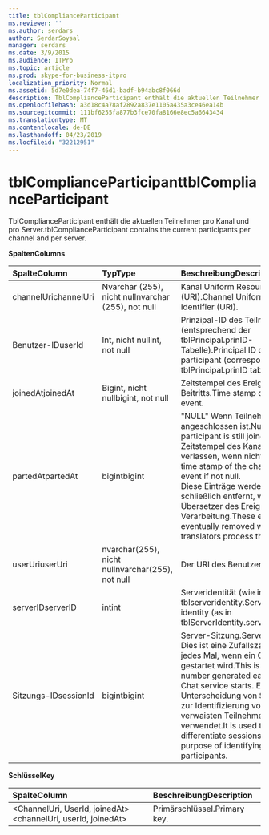 ```yaml
---
title: tblComplianceParticipant
ms.reviewer: ''
ms.author: serdars
author: SerdarSoysal
manager: serdars
ms.date: 3/9/2015
ms.audience: ITPro
ms.topic: article
ms.prod: skype-for-business-itpro
localization_priority: Normal
ms.assetid: 5d7e0dea-74f7-46d1-badf-b94abc8f066d
description: TblComplianceParticipant enthält die aktuellen Teilnehmer pro Kanal und pro Server.
ms.openlocfilehash: a3d18c4a78af2892a837e1105a435a3ce46ea14b
ms.sourcegitcommit: 111bf6255fa877b3fce70fa8166e8ec5a6643434
ms.translationtype: MT
ms.contentlocale: de-DE
ms.lasthandoff: 04/23/2019
ms.locfileid: "32212951"
---
```

# <a name="tblcomplianceparticipant"></a><span data-ttu-id="2bf81-103">tblComplianceParticipant</span><span class="sxs-lookup"><span data-stu-id="2bf81-103">tblComplianceParticipant</span></span>
 
<span data-ttu-id="2bf81-104">TblComplianceParticipant enthält die aktuellen Teilnehmer pro Kanal und pro Server.</span><span class="sxs-lookup"><span data-stu-id="2bf81-104">tblComplianceParticipant contains the current participants per channel and per server.</span></span>
  
<span data-ttu-id="2bf81-105">**Spalten**</span><span class="sxs-lookup"><span data-stu-id="2bf81-105">**Columns**</span></span>

|<span data-ttu-id="2bf81-106">**Spalte**</span><span class="sxs-lookup"><span data-stu-id="2bf81-106">**Column**</span></span>|<span data-ttu-id="2bf81-107">**Typ**</span><span class="sxs-lookup"><span data-stu-id="2bf81-107">**Type**</span></span>|<span data-ttu-id="2bf81-108">**Beschreibung**</span><span class="sxs-lookup"><span data-stu-id="2bf81-108">**Description**</span></span>|
|:-----|:-----|:-----|
|<span data-ttu-id="2bf81-109">channelUri</span><span class="sxs-lookup"><span data-stu-id="2bf81-109">channelUri</span></span>  <br/> |<span data-ttu-id="2bf81-110">Nvarchar (255), nicht null</span><span class="sxs-lookup"><span data-stu-id="2bf81-110">nvarchar (255), not null</span></span>  <br/> |<span data-ttu-id="2bf81-111">Kanal Uniform Resource Identifier (URI).</span><span class="sxs-lookup"><span data-stu-id="2bf81-111">Channel Uniform Resource Identifier (URI).</span></span>  <br/> |
|<span data-ttu-id="2bf81-112">Benutzer-ID</span><span class="sxs-lookup"><span data-stu-id="2bf81-112">userId</span></span>  <br/> |<span data-ttu-id="2bf81-113">Int, nicht null</span><span class="sxs-lookup"><span data-stu-id="2bf81-113">int, not null</span></span>  <br/> |<span data-ttu-id="2bf81-114">Prinzipal-ID des Teilnehmers (entsprechend der tblPrincipal.prinID-Tabelle).</span><span class="sxs-lookup"><span data-stu-id="2bf81-114">Principal ID of the participant (corresponding to tblPrincipal.prinID table).</span></span>  <br/> |
|<span data-ttu-id="2bf81-115">joinedAt</span><span class="sxs-lookup"><span data-stu-id="2bf81-115">joinedAt</span></span>  <br/> |<span data-ttu-id="2bf81-116">Bigint, nicht null</span><span class="sxs-lookup"><span data-stu-id="2bf81-116">bigint, not null</span></span>  <br/> |<span data-ttu-id="2bf81-117">Zeitstempel des Ereignisses des Beitritts.</span><span class="sxs-lookup"><span data-stu-id="2bf81-117">Time stamp of the joining event.</span></span>  <br/> |
|<span data-ttu-id="2bf81-118">partedAt</span><span class="sxs-lookup"><span data-stu-id="2bf81-118">partedAt</span></span>  <br/> |<span data-ttu-id="2bf81-119">bigint</span><span class="sxs-lookup"><span data-stu-id="2bf81-119">bigint</span></span>  <br/> |<span data-ttu-id="2bf81-120">"NULL" Wenn Teilnehmer noch angeschlossen ist.</span><span class="sxs-lookup"><span data-stu-id="2bf81-120">Null if participant is still joined.</span></span> <span data-ttu-id="2bf81-121">Der Zeitstempel des Kanals Ereignis verlassen, wenn nicht null.</span><span class="sxs-lookup"><span data-stu-id="2bf81-121">The time stamp of the channel leaving event if not null.</span></span>  <br/> <span data-ttu-id="2bf81-122">Diese Einträge werden schließlich entfernt, wenn alle Übersetzer des Ereignisses Verarbeitung.</span><span class="sxs-lookup"><span data-stu-id="2bf81-122">These entries are eventually removed when all translators process the event.</span></span>  <br/> |
|<span data-ttu-id="2bf81-123">userUri</span><span class="sxs-lookup"><span data-stu-id="2bf81-123">userUri</span></span>  <br/> |<span data-ttu-id="2bf81-124">nvarchar(255), nicht null</span><span class="sxs-lookup"><span data-stu-id="2bf81-124">nvarchar(255), not null</span></span>  <br/> |<span data-ttu-id="2bf81-125">Der URI des Benutzers.</span><span class="sxs-lookup"><span data-stu-id="2bf81-125">User URI.</span></span>  <br/> |
|<span data-ttu-id="2bf81-126">serverID</span><span class="sxs-lookup"><span data-stu-id="2bf81-126">serverID</span></span>  <br/> |<span data-ttu-id="2bf81-127">int</span><span class="sxs-lookup"><span data-stu-id="2bf81-127">int</span></span>  <br/> |<span data-ttu-id="2bf81-128">Serveridentität (wie in tblserveridentity.ServerID).</span><span class="sxs-lookup"><span data-stu-id="2bf81-128">Server identity (as in tblServerIdentity.serverID table).</span></span>  <br/> |
|<span data-ttu-id="2bf81-129">Sitzungs-ID</span><span class="sxs-lookup"><span data-stu-id="2bf81-129">sessionId</span></span>  <br/> |<span data-ttu-id="2bf81-130">bigint</span><span class="sxs-lookup"><span data-stu-id="2bf81-130">bigint</span></span>  <br/> |<span data-ttu-id="2bf81-131">Server-Sitzung.</span><span class="sxs-lookup"><span data-stu-id="2bf81-131">Server session.</span></span> <span data-ttu-id="2bf81-132">Dies ist eine Zufallszahl generiert jedes Mal, wenn ein Chatdienst gestartet wird.</span><span class="sxs-lookup"><span data-stu-id="2bf81-132">This is a random number generated each time a Chat service starts.</span></span> <span data-ttu-id="2bf81-133">Es wird zur Unterscheidung von Sitzungen zur Identifizierung von verwaisten Teilnehmer verwendet.</span><span class="sxs-lookup"><span data-stu-id="2bf81-133">It is used to differentiate sessions for the purpose of identifying orphaned participants.</span></span>  <br/> |
   
<span data-ttu-id="2bf81-134">**Schlüssel**</span><span class="sxs-lookup"><span data-stu-id="2bf81-134">**Key**</span></span>

|<span data-ttu-id="2bf81-135">**Spalte**</span><span class="sxs-lookup"><span data-stu-id="2bf81-135">**Column**</span></span>|<span data-ttu-id="2bf81-136">**Beschreibung**</span><span class="sxs-lookup"><span data-stu-id="2bf81-136">**Description**</span></span>|
|:-----|:-----|
|<span data-ttu-id="2bf81-137">\<ChannelUri, UserId, joinedAt\></span><span class="sxs-lookup"><span data-stu-id="2bf81-137">\<channelUri, userId, joinedAt\></span></span>  <br/> |<span data-ttu-id="2bf81-138">Primärschlüssel.</span><span class="sxs-lookup"><span data-stu-id="2bf81-138">Primary key.</span></span>  <br/> |
   

